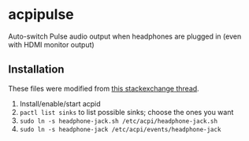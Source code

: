 # acpipulse
Auto-switch Pulse audio output when headphones are plugged in (even with HDMI monitor output)

## Installation

These files were modified from [this stackexchange thread][thread].

1. Install/enable/start acpid
2. `pactl list sinks` to list possible sinks; choose the ones you want
3. `sudo ln -s headphone-jack.sh /etc/acpi/headphone-jack.sh`
4. `sudo ln -s headphone-jack /etc/acpi/events/headphone-jack`

[thread]: https://unix.stackexchange.com/questions/342556/pulseaudio-auto-switch-sink-when-headphones-connected
